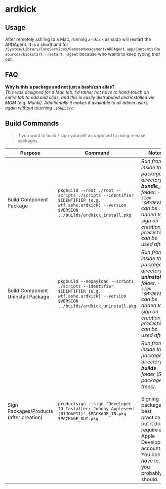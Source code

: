 # ardkick

## Usage
After remotely ssh'ing to a Mac, running `ardkick` as sudo will restart the ARDAgent. It is a shorthand for `/System/Library/CoreServices/RemoteManagement/ARDAgent.app/Contents/Resources/kickstart -restart -agent` because who wants to keep typing _that_ out.

## FAQ
**Why is this a package and not just a bash/zsh alias?**
<br />
_This was designed for a Mac lab. I'd rather not have to hand-touch an entire lab to add and alias, and this is easily distrubuted and installed via MDM (e.g. Munki). Additionally it makes it available to all admin users, again without touching `.$SHELLrc`._

## Build Commands
> If you want to build / sign yourself as opposed to using release packages.

| Purpose | Command | Notes |
| --- | --- | --- |
| Build Component Package | `pkgbuild --root ./root --scripts ./scripts --identifier $IDENTIFIER (e.g. wtf.ashe.ardkick) --version $VERSION  ../builds/ardkick_install.pkg` | _Run from inside the package directory's **bundle\_raw** folder. `--sign "$MYDEVID"` can be added to sign on creation, or `productsign` can be used after._ |
| Build Component Uninstall Package | `pkgbuild --nopayload --scripts ./scripts --identifier $IDENTIFIER (e.g. wtf.ashe.ardkick) --version $VERSION ../builds/ardkick_uninstall.pkg` | _Run from inside the package directory's **uninstall** folder. `--sign "$MYDEVID"` can be added to sign on creation, or `productsign` can be used after._|
| Sign Packages/Products (after creation) | `productsign --sign "Developer ID Installer: Johnny Appleseed (01JOAP11)" $PACKAGE_IN.pkg $PACKAGE_OUT.pkg` | _Run from inside the package directory's **builds** folder (See package trees)._<br /><br /> Signing packages is best practices, but it does require an Apple Developer account. You don't _have to_, but you probably should. |



